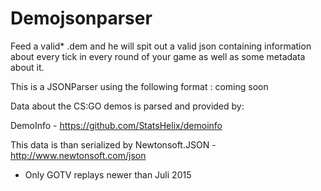 # Demojsonparser

Feed a valid* .dem and he will spit out a valid json containing information about every tick in every round of your game as well as some metadata about it.

This is a JSONParser using the following format : coming soon

Data about the CS:GO demos is parsed and provided by:

DemoInfo - https://github.com/StatsHelix/demoinfo

This data is than serialized by Newtonsoft.JSON - http://www.newtonsoft.com/json


* Only GOTV replays newer than Juli 2015
